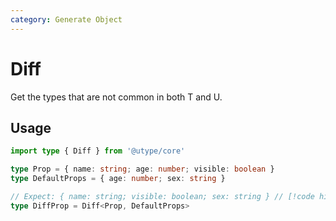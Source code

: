 ```yaml
---
category: Generate Object
---
```


# Diff

<TypeInfo category="Generate Object" />

Get the types that are not common in both T and U.

## Usage

```ts
import type { Diff } from '@utype/core'

type Prop = { name: string; age: number; visible: boolean }
type DefaultProps = { age: number; sex: string }

// Expect: { name: string; visible: boolean; sex: string } // [!code highlight]
type DiffProp = Diff<Prop, DefaultProps>
```